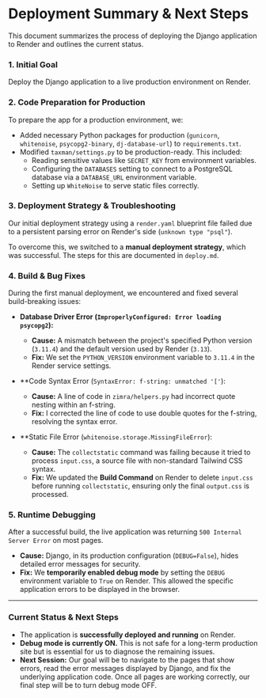 # Deployment Summary & Next Steps

This document summarizes the process of deploying the Django application to Render and outlines the current status.

### 1. Initial Goal
Deploy the Django application to a live production environment on Render.

### 2. Code Preparation for Production
To prepare the app for a production environment, we:
- Added necessary Python packages for production (`gunicorn`, `whitenoise`, `psycopg2-binary`, `dj-database-url`) to `requirements.txt`.
- Modified `taxman/settings.py` to be production-ready. This included:
  - Reading sensitive values like `SECRET_KEY` from environment variables.
  - Configuring the `DATABASES` setting to connect to a PostgreSQL database via a `DATABASE_URL` environment variable.
  - Setting up `WhiteNoise` to serve static files correctly.

### 3. Deployment Strategy & Troubleshooting
Our initial deployment strategy using a `render.yaml` blueprint file failed due to a persistent parsing error on Render's side (`unknown type "psql"`).

To overcome this, we switched to a **manual deployment strategy**, which was successful. The steps for this are documented in `deploy.md`.

### 4. Build & Bug Fixes
During the first manual deployment, we encountered and fixed several build-breaking issues:

- **Database Driver Error (`ImproperlyConfigured: Error loading psycopg2`):**
  - **Cause:** A mismatch between the project's specified Python version (`3.11.4`) and the default version used by Render (`3.13`).
  - **Fix:** We set the `PYTHON_VERSION` environment variable to `3.11.4` in the Render service settings.

- **Code Syntax Error (`SyntaxError: f-string: unmatched '['`):
  - **Cause:** A line of code in `zimra/helpers.py` had incorrect quote nesting within an f-string.
  - **Fix:** I corrected the line of code to use double quotes for the f-string, resolving the syntax error.

- **Static File Error (`whitenoise.storage.MissingFileError`):
  - **Cause:** The `collectstatic` command was failing because it tried to process `input.css`, a source file with non-standard Tailwind CSS syntax.
  - **Fix:** We updated the **Build Command** on Render to delete `input.css` before running `collectstatic`, ensuring only the final `output.css` is processed.

### 5. Runtime Debugging
After a successful build, the live application was returning `500 Internal Server Error` on most pages.

- **Cause:** Django, in its production configuration (`DEBUG=False`), hides detailed error messages for security.
- **Fix:** We **temporarily enabled debug mode** by setting the `DEBUG` environment variable to `True` on Render. This allowed the specific application errors to be displayed in the browser.

---

### **Current Status & Next Steps**

- The application is **successfully deployed and running** on Render.
- **Debug mode is currently ON.** This is not safe for a long-term production site but is essential for us to diagnose the remaining issues.
- **Next Session:** Our goal will be to navigate to the pages that show errors, read the error messages displayed by Django, and fix the underlying application code. Once all pages are working correctly, our final step will be to turn debug mode OFF.
